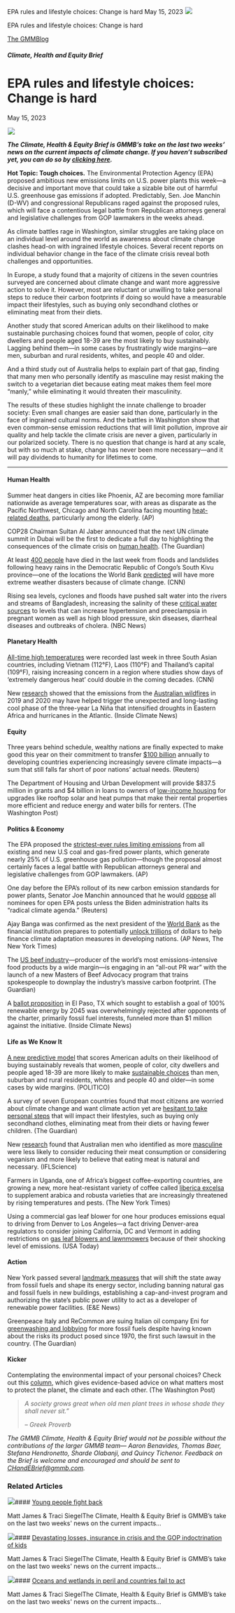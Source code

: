 



EPA rules and lifestyle choices: Change is hard
May 15, 2023
![](data:image/gif;base64,R0lGODlhAQABAAAAACH5BAEKAAEALAAAAAABAAEAAAICTAEAOw==)![](https://www.gmmb.com/wp-content/uploads/2023/05/Bob-5.15_quality.jpg)



EPA rules and lifestyle choices: Change is hard





 [The GMMBlog](/blog/)



##### Climate, Health and Equity Brief

 EPA rules and lifestyle choices: Change is hard
===============================================


May 15, 2023



![](data:image/gif;base64,R0lGODlhAQABAAAAACH5BAEKAAEALAAAAAABAAEAAAICTAEAOw==)![](https://www.gmmb.com/wp-content/uploads/2023/05/Bob-5.15_quality.jpg) 


***The Climate, Health & Equity Brief is GMMB’s take on the last two weeks’ news on the current impacts of climate change. If you haven’t subscribed yet, you can do so by [clicking here](https://mailchimp.us4.list-manage.com/subscribe?u=f2f8c4bdabe1a2a83f914e813&id=4a13a601e2).***


**Hot Topic: Tough choices.** The Environmental Protection Agency (EPA) proposed ambitious new emissions limits on U.S. power plants this week—a decisive and important move that could take a sizable bite out of harmful U.S. greenhouse gas emissions if adopted. Predictably, Sen. Joe Manchin (D-WV) and congressional Republicans raged against the proposed rules, which will face a contentious legal battle from Republican attorneys general and legislative challenges from GOP lawmakers in the weeks ahead.


As climate battles rage in Washington, similar struggles are taking place on an individual level around the world as awareness about climate change clashes head-on with ingrained lifestyle choices. Several recent reports on individual behavior change in the face of the climate crisis reveal both challenges and opportunities.


In Europe, a study found that a majority of citizens in the seven countries surveyed are concerned about climate change and want more aggressive action to solve it. However, most are reluctant or unwilling to take personal steps to reduce their carbon footprints if doing so would have a measurable impact their lifestyles, such as buying only secondhand clothes or eliminating meat from their diets.


Another study that scored American adults on their likelihood to make sustainable purchasing choices found that women, people of color, city dwellers and people aged 18-39 are the most likely to buy sustainably. Lagging behind them—in some cases by frustratingly wide margins—are men, suburban and rural residents, whites, and people 40 and older.


And a third study out of Australia helps to explain part of that gap, finding that many men who personally identify as masculine may resist making the switch to a vegetarian diet because eating meat makes them feel more “manly,” while eliminating it would threaten their masculinity.


The results of these studies highlight the innate challenge to broader society: Even small changes are easier said than done, particularly in the face of ingrained cultural norms. And the battles in Washington show that even common-sense emission reductions that will limit pollution, improve air quality and help tackle the climate crisis are never a given, particularly in our polarized society. There is no question that change is hard at any scale, but with so much at stake, change has never been more necessary—and it will pay dividends to humanity for lifetimes to come.




---


#### Human Health


Summer heat dangers in cities like Phoenix, AZ are becoming more familiar nationwide as average temperatures soar, with areas as disparate as the Pacific Northwest, Chicago and North Carolina facing mounting [heat-related deaths](https://mailchimp.us4.list-manage.com/track/click?u=f2f8c4bdabe1a2a83f914e813&id=df95777df4&e=b1bd18d53b), particularly among the elderly. (AP)


COP28 Chairman Sultan Al Jaber announced that the next UN climate summit in Dubai will be the first to dedicate a full day to highlighting the consequences of the climate crisis on [human health](https://mailchimp.us4.list-manage.com/track/click?u=f2f8c4bdabe1a2a83f914e813&id=063270ab59&e=b1bd18d53b). (The Guardian)


At least [400 people](https://mailchimp.us4.list-manage.com/track/click?u=f2f8c4bdabe1a2a83f914e813&id=c1573c366e&e=b1bd18d53b) have died in the last week from floods and landslides following heavy rains in the Democratic Republic of Congo’s South Kivu province—one of the locations the World Bank [predicted](https://mailchimp.us4.list-manage.com/track/click?u=f2f8c4bdabe1a2a83f914e813&id=4be0ad5a1f&e=b1bd18d53b) will have more extreme weather disasters because of climate change. (CNN)


Rising sea levels, cyclones and floods have pushed salt water into the rivers and streams of Bangladesh, increasing the salinity of these [critical water sources](https://mailchimp.us4.list-manage.com/track/click?u=f2f8c4bdabe1a2a83f914e813&id=67d48ed1ca&e=b1bd18d53b) to levels that can increase hypertension and preeclampsia in pregnant women as well as high blood pressure, skin diseases, diarrheal diseases and outbreaks of cholera. (NBC News)


#### Planetary Health


[All-time high temperatures](https://mailchimp.us4.list-manage.com/track/click?u=f2f8c4bdabe1a2a83f914e813&id=6090d89fed&e=b1bd18d53b) were recorded last week in three South Asian countries, including Vietnam (112°F), Laos (110°F) and Thailand’s capital (109°F), raising increasing concern in a region where studies show days of ‘extremely dangerous heat’ could double in the coming decades. (CNN)


New [research](https://mailchimp.us4.list-manage.com/track/click?u=f2f8c4bdabe1a2a83f914e813&id=7a7f8e5af4&e=b1bd18d53b) showed that the emissions from the [Australian wildfires](https://mailchimp.us4.list-manage.com/track/click?u=f2f8c4bdabe1a2a83f914e813&id=3487864b4d&e=b1bd18d53b) in 2019 and 2020 may have helped trigger the unexpected and long-lasting cool phase of the three-year La Niña that intensified droughts in Eastern Africa and hurricanes in the Atlantic. (Inside Climate News)


#### Equity


Three years behind schedule, wealthy nations are finally expected to make good this year on their commitment to transfer [$100 billion](https://mailchimp.us4.list-manage.com/track/click?u=f2f8c4bdabe1a2a83f914e813&id=f40783988b&e=b1bd18d53b) annually to developing countries experiencing increasingly severe climate impacts—a sum that still falls far short of poor nations’ actual needs. (Reuters)


The Department of Housing and Urban Development will provide $837.5 million in grants and $4 billion in loans to owners of [low-income housing](https://mailchimp.us4.list-manage.com/track/click?u=f2f8c4bdabe1a2a83f914e813&id=0437b7e54f&e=b1bd18d53b) for upgrades like rooftop solar and heat pumps that make their rental properties more efficient and reduce energy and water bills for renters. (The Washington Post)


#### Politics & Economy


The EPA proposed the [strictest-ever rules limiting emissions](https://mailchimp.us4.list-manage.com/track/click?u=f2f8c4bdabe1a2a83f914e813&id=dc8ea3bb0d&e=b1bd18d53b) from all existing and new U.S coal and gas-fired power plants, which generate nearly 25% of U.S. greenhouse gas pollution—though the proposal almost certainly faces a legal battle with Republican attorneys general and legislative challenges from GOP lawmakers. (AP)


One day before the EPA’s rollout of its new carbon emission standards for power plants, Senator Joe Manchin announced that he would [oppose](https://mailchimp.us4.list-manage.com/track/click?u=f2f8c4bdabe1a2a83f914e813&id=b073d71bcd&e=b1bd18d53b) all nominees for open EPA posts unless the Biden administration halts its “radical climate agenda.” (Reuters)


Ajay Banga was confirmed as the next president of the [World Bank](https://mailchimp.us4.list-manage.com/track/click?u=f2f8c4bdabe1a2a83f914e813&id=169867cdad&e=b1bd18d53b) as the financial institution prepares to potentially [unlock trillions](https://mailchimp.us4.list-manage.com/track/click?u=f2f8c4bdabe1a2a83f914e813&id=576ef341ae&e=b1bd18d53b) of dollars to help finance climate adaptation measures in developing nations. (AP News, The New York Times)


The [US beef industry](https://mailchimp.us4.list-manage.com/track/click?u=f2f8c4bdabe1a2a83f914e813&id=aff9912a03&e=b1bd18d53b)—producer of the world’s most emissions-intensive food products by a wide margin—is engaging in an “all-out PR war” with the launch of a new Masters of Beef Advocacy program that trains spokespeople to downplay the industry’s massive carbon footprint. (The Guardian)


A [ballot proposition](https://mailchimp.us4.list-manage.com/track/click?u=f2f8c4bdabe1a2a83f914e813&id=81da37d150&e=b1bd18d53b) in El Paso, TX which sought to establish a goal of 100% renewable energy by 2045 was overwhelmingly rejected after opponents of the charter, primarily fossil fuel interests, funneled more than $1 million against the initiative. (Inside Climate News)


#### Life as We Know It


[A new predictive model](https://mailchimp.us4.list-manage.com/track/click?u=f2f8c4bdabe1a2a83f914e813&id=3c9045b704&e=b1bd18d53b) that scores American adults on their likelihood of buying sustainably reveals that women, people of color, city dwellers and people aged 18-39 are more likely to make [sustainable choices](https://mailchimp.us4.list-manage.com/track/click?u=f2f8c4bdabe1a2a83f914e813&id=321031ea3d&e=b1bd18d53b) than men, suburban and rural residents, whites and people 40 and older—in some cases by wide margins. (POLITICO)


A survey of seven European countries found that most citizens are worried about climate change and want climate action yet are [hesitant to take personal steps](https://mailchimp.us4.list-manage.com/track/click?u=f2f8c4bdabe1a2a83f914e813&id=71bb965c3a&e=b1bd18d53b) that will impact their lifestyles, such as buying only secondhand clothes, eliminating meat from their diets or having fewer children. (The Guardian)


New [research](https://mailchimp.us4.list-manage.com/track/click?u=f2f8c4bdabe1a2a83f914e813&id=0c1f74f781&e=b1bd18d53b) found that Australian men who identified as more [masculine](https://mailchimp.us4.list-manage.com/track/click?u=f2f8c4bdabe1a2a83f914e813&id=02ee1a2fab&e=b1bd18d53b) were less likely to consider reducing their meat consumption or considering veganism and more likely to believe that eating meat is natural and necessary. (IFLScience)


Farmers in Uganda, one of Africa’s biggest coffee-exporting countries, are growing a new, more heat-resistant variety of coffee called [liberica excelsa](https://mailchimp.us4.list-manage.com/track/click?u=f2f8c4bdabe1a2a83f914e813&id=ff7aeb0ebf&e=b1bd18d53b) to supplement arabica and robusta varieties that are increasingly threatened by rising temperatures and pests. (The New York Times)


Using a commercial gas leaf blower for one hour produces emissions equal to driving from Denver to Los Angeles—a fact driving Denver-area regulators to consider joining California, DC and Vermont in adding restrictions on [gas leaf blowers and lawnmowers](https://mailchimp.us4.list-manage.com/track/click?u=f2f8c4bdabe1a2a83f914e813&id=df60324a6b&e=b1bd18d53b) because of their shocking level of emissions. (USA Today)


#### Action


New York passed several [landmark measures](https://mailchimp.us4.list-manage.com/track/click?u=f2f8c4bdabe1a2a83f914e813&id=7eb40cd86a&e=b1bd18d53b) that will shift the state away from fossil fuels and shape its energy sector, including banning natural gas and fossil fuels in new buildings, establishing a cap-and-invest program and authorizing the state’s public power utility to act as a developer of renewable power facilities. (E&E News)


Greenpeace Italy and ReCommon are suing Italian oil company Eni for [greenwashing and lobbying](https://mailchimp.us4.list-manage.com/track/click?u=f2f8c4bdabe1a2a83f914e813&id=d1bea99fc4&e=b1bd18d53b) for more fossil fuels despite having known about the risks its product posed since 1970, the first such lawsuit in the country. (The Guardian)


#### Kicker


Contemplating the environmental impact of your personal choices? Check out this [column](https://mailchimp.us4.list-manage.com/track/click?u=f2f8c4bdabe1a2a83f914e813&id=bd99c51152&e=b1bd18d53b), which gives evidence-based advice on what matters most to protect the planet, the climate and each other. (The Washington Post)



> *A society grows great when old men plant trees in whose shade they shall never sit.”*
> 
> 
> *– Greek Proverb*
> 
> 


*The GMMB Climate, Health & Equity Brief would not be possible without the contributions of the larger GMMB team— Aaron Benavides, Thomas Baer, Stefana Hendronetto, Sharde Olabanji, and Quincy Tichenor. Feedback on the Brief is welcome and encouraged and should be sent to [CHandEBrief@gmmb.com](mailto:CHandEBrief@gmmb.com).*









### Related Articles

![](data:image/gif;base64,R0lGODlhAQABAAAAACH5BAEKAAEALAAAAAABAAEAAAICTAEAOw==)![](https://www.gmmb.com/wp-content/uploads/2023/08/bob-8.28-380x200.jpg)#### [Young people fight back](https://www.gmmb.com/news/young-people-fight-back/)

Matt James & Traci SiegelThe Climate, Health & Equity Brief is GMMB’s take on the last two weeks' news on the current impacts…

![](data:image/gif;base64,R0lGODlhAQABAAAAACH5BAEKAAEALAAAAAABAAEAAAICTAEAOw==)![](https://www.gmmb.com/wp-content/uploads/2023/08/Bob-8.14-380x200.png)#### [Devastating losses, insurance in crisis and the GOP indoctrination of kids](https://www.gmmb.com/news/devastating-losses-insurance-in-crisis-and-the-gop-indoctrination-of-kids/)

Matt James & Traci SiegelThe Climate, Health & Equity Brief is GMMB’s take on the last two weeks' news on the current impacts…

![](data:image/gif;base64,R0lGODlhAQABAAAAACH5BAEKAAEALAAAAAABAAEAAAICTAEAOw==)![](https://www.gmmb.com/wp-content/uploads/2023/07/bob-7.31-380x200.png)#### [Oceans and wetlands in peril and countries fail to act](https://www.gmmb.com/news/oceans-and-wetlands-in-peril-and-countries-fail-to-act/)

Matt James & Traci SiegelThe Climate, Health & Equity Brief is GMMB’s take on the last two weeks' news on the current impacts…




